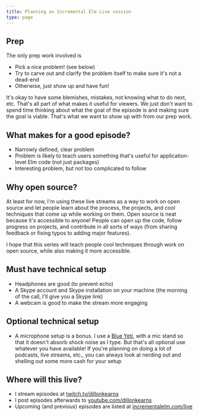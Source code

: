 ```yaml
---
title: Planning an Incremental Elm Live session
type: page
---
```


## Prep

The only prep work involved is

- Pick a nice problem! (see below)
- Try to carve out and clarify the problem itself to make sure it's not a dead-end
- Otherwise, just show up and have fun!

It's okay to have some blemishes, mistakes, not knowing what to do next, etc. That's all part of what makes it useful for viewers. We just don't want to spend time thinking about what the goal of the episode is and making sure the goal is viable. That's what we want to show up with from our prep work.

## What makes for a good episode?

- Narrowly defined, clear problem
- Problem is likely to teach users something that's useful for application-level Elm code (not just packages)
- Interesting problem, but not too complicated to follow

## Why open source?

At least for now, I'm using these live streams as a way to work on open source and let people learn about the process, the projects, and cool techniques that come up while working on them. Open source is neat because it's accessible to anyone! People can open up the code, follow progress on projects, and contribute in all sorts of ways (from sharing feedback or fixing typos to adding major features).

I hope that this series will teach people cool techniques through work on open source, while also making it more accessible.

## Must have technical setup

- Headphones are good (to prevent echo)
- A Skype account and Skype installation on your machine (the morning of the call, I'll give you a Skype link)
- A webcam is good to make the stream more engaging

## Optional technical setup

- A microphone setup is a bonus. I use a [Blue Yeti](https://www.bluedesigns.com/products/yeti/), with a mic stand so that it doesn't absorb shock noise as I type. But that's all optional use whatever you have available! If you're planning on doing a lot of podcasts, live streams, etc., you can always look at nerding out and shelling out some more cash for your setup

## Where will this live?

- I stream episodes at [twitch.tv/dillonkearns](https://twitch.tv/dillonkearns)
- I post episodes afterwards to [youtube.com/dillonkearns](https://www.youtube.com/dillonkearns)
- Upcoming (and previous) episodes are listed at [incrementalelm.com/live](https://incrementalelm.com/live)
